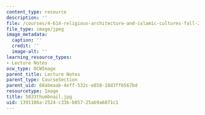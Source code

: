 ```yaml
---
content_type: resource
description: ''
file: /courses/4-614-religious-architecture-and-islamic-cultures-fall-2002/1391106a2524c33bb05725ab9a6871c1_5033thumbnail.jpg
file_type: image/jpeg
image_metadata:
  caption: ''
  credit: ''
  image-alt: ''
learning_resource_types:
- Lecture Notes
ocw_type: OCWImage
parent_title: Lecture Notes
parent_type: CourseSection
parent_uid: 68abeaab-4eff-532c-e858-18d3ffb567bd
resourcetype: Image
title: 5033thumbnail.jpg
uid: 1391106a-2524-c33b-b057-25ab9a6871c1
---
```

